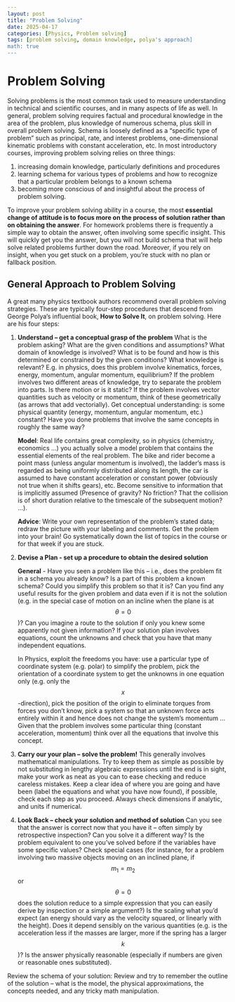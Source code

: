 ```yaml
---
layout: post
title: "Problem Solving"
date: 2025-04-17
categories: [Physics, Problem solving]
tags: [problem solving, domain knowledge, polya's approach]
math: true
---
```


# Problem Solving
Solving problems is the most common task used to measure understanding in technical
and scientific courses, and in many aspects of life as well. In general, problem solving
requires factual and procedural knowledge in the area of the problem, plus knowledge of
numerous schema, plus skill in overall problem solving. Schema is loosely defined as a
“specific type of problem” such as principal, rate, and interest problems, one-dimensional
kinematic problems with constant acceleration, etc. In most introductory courses, improving 
problem solving relies on three things:

 1. increasing domain knowledge, particularly definitions and procedures
 2. learning schema for various types of problems and how to recognize that a particular 
 problem belongs to a known schema
 3. becoming more conscious of and insightful about the process of problem solving.
 
 
To improve your problem solving ability in a course, the most **essential change of
attitude is to focus more on the process of solution rather than on obtaining the answer**.
For homework problems there is frequently a simple way to obtain the answer, often
involving some specific insight. This will quickly get you the answer, but you will not
build schema that will help solve related problems further down the road. Moreover, if
you rely on insight, when you get stuck on a problem, you’re stuck with no plan or
fallback position.

## General Approach to Problem Solving
A great many physics textbook authors recommend overall problem solving strategies.
These are typically four-step procedures that descend from George Polya’s influential
book, **How to Solve It**, on problem solving. Here are his four steps: 

1. **Understand – get a conceptual grasp of the problem**
 What is the problem asking?  What are the given conditions and assumptions? What domain of knowledge is involved?  What is to be found and how is this determined or constrained by the given conditions?  What knowledge is relevant? E.g. in physics, does this problem involve kinematics,  forces, energy, momentum, angular momentum, equilibrium? If the problem involves two  different areas of knowledge, try to separate the problem into parts. Is there motion  or is it static? If the problem involves vector quantities such as velocity or momentum,  think of these geometrically (as arrows that add vectorially). Get conceptual understanding:  is some physical quantity (energy, momentum, angular momentum, etc.) constant? Have you done  problems that involve the same concepts in roughly the same way?

   **Model**: Real life contains great complexity, so in physics (chemistry, economics ...)  you actually solve a model problem that contains the essential elements of the real problem.  The bike and rider become a point mass (unless angular momentum is involved), the ladder’s mass  is regarded as being uniformly distributed along its length, the car is assumed to have constant  acceleration or constant power (obviously not true when it shifts gears), etc. Become sensitive  to information that is implicitly assumed (Presence of gravity? No friction? That the collision is of short duration relative to the timescale of the subsequent motion? ...).
 
   **Advice**: Write your own representation of the problem’s stated data; redraw the picture with 
 your labeling and comments. Get the problem into your brain! Go systematically down the list of  topics in the course or for that week if you are stuck.
 
2. **Devise a Plan - set up a procedure to obtain the desired solution**

   **General** - Have you seen a problem like this – i.e., does the problem fit in a schema you already  know? Is a part of this problem a known schema? Could you simplify this problem so that it is?  Can you find any useful results for the given problem and data even if it is not the solution  (e.g. in the special case of motion on an incline when the plane is at $$ \theta = 0 $$)? Can you imagine  a route to the solution if only you knew some apparently not given information? If your solution plan involves equations, count the unknowns and check that you have that many independent equations.

   In Physics, exploit the freedoms you have: use a particular type of coordinate system (e.g. polar)  to simplify the problem, pick the orientation of a coordinate system to get the unknowns in one equation  only (e.g. only the $$ x $$-direction), pick the position of the origin to eliminate torques from forces you don’t know, pick a system so that an unknown force acts entirely within it and hence does not change the system’s momentum ... Given that the problem involves some particular thing (constant acceleration, momentum) think over all the equations that involve this concept.
 
3. **Carry our your plan – solve the problem!**
 This generally involves mathematical manipulations. Try to keep them as simple as possible by not substituting in lengthy algebraic expressions until the end is in sight, make your work as neat as you can to ease checking and reduce careless mistakes. Keep a clear idea of where you are going and have been (label the equations  and what you have now found), if possible, check each step as you proceed. Always check dimensions if analytic,  and units if numerical.
 
 
4. **Look Back – check your solution and method of solution**
 Can you see that the answer is correct now that you have it – often simply by retrospective inspection? Can you solve it a different way? Is the problem equivalent to one you’ve solved before if the variables have some specific values? Check special cases (for instance, for a problem involving two massive objects moving on an inclined plane, if $$ m_1 = m_2 $$ or $$ \theta = 0 $$ does the solution reduce to a simple expression that you can easily derive by inspection or a simple argument?) Is the scaling what you’d expect (an energy should vary as the velocity squared, or linearly with the height). Does it depend sensibly on the various quantities (e.g. is the acceleration less if the masses are larger, more if the spring has a larger $$ k $$ )? 
 Is the answer physically reasonable (especially if numbers are given or reasonable ones substituted). 
 
 Review the schema of your solution: Review and try to remember the outline of the solution – what is the model, the physical approximations, the concepts needed, and any tricky math manipulation.


